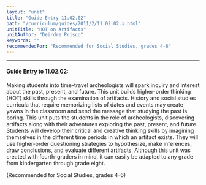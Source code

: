 ```yaml
---
layout: "unit"
title: "Guide Entry 11.02.02"
path: "/curriculum/guides/2011/2/11.02.02.x.html"
unitTitle: "HOT on Artifacts"
unitAuthor: "Deirdre Prisco"
keywords: ""
recommendedFor: "Recommended for Social Studies, grades 4-6"
---
```

<body>
<hr/>
<h4>
Guide Entry to 11.02.02:
</h4>
<p>
Making students into time-travel archeologists will spark inquiry and interest about the past, present, and future. This unit builds higher-order thinking (HOT) skills through the examination of artifacts. History and social studies curricula that require memorizing lists of dates and events may create yawns in the classroom and send the message that studying the past is boring. This unit puts the students in the role of archeologists, discovering artifacts along with their adventures exploring the past, present, and future. Students will develop their critical and creative thinking skills by imagining themselves in the different time periods in which an artifact exists. They will use higher-order questioning strategies to hypothesize, make inferences, draw conclusions, and evaluate different artifacts. Although this unit was created with fourth-graders in mind, it can easily be adapted to any grade from kindergarten through grade eight.
</p>
<p>
(Recommended for Social Studies, grades 4-6)
</p>
</body>